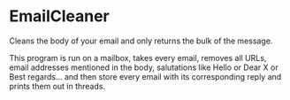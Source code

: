 # EmailCleaner
Cleans the body of your email and only returns the bulk of the message.

This program is run on a mailbox, takes every email, removes all URLs, email addresses mentioned in the body, salutations like Hello or Dear X or Best regards... and then store every email with its corresponding reply and prints them out in threads.
